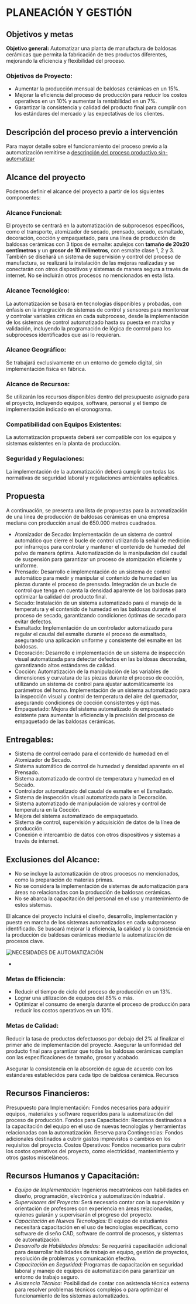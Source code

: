 # PLANEACIÓN Y GESTIÓN

## Objetivos y metas

**Objetivo general:** Automatizar una planta de manufactura de baldosas cerámicas que permita la fabricación de tres productos diferentes, mejorando la eficiencia y flexibilidad del proceso.

### Objetivos de Proyecto:

* Aumentar la producción mensual de baldosas cerámicas en un 15%.
* Mejorar la eficiencia del proceso de producción para reducir los costos operativos en un 10% y aumentar la rentabilidad en un 7%.
* Garantizar la consistencia y calidad del producto final para cumplir con los estándares del mercado y las expectativas de los clientes.

## Descripción del proceso previo a intervención
Para mayor detalle sobre el funcionamiento del proceso previo a la automatización remitirse a [descripción del proceso productivo sin-automatizar](../producto/1-analisis-disenio.md#descripción-del-proceso-productivo-previo-a-intervencion)


## Alcance del proyecto

Podemos definir el alcance del proyecto a partir de los siguientes componentes:

### Alcance Funcional:

El proyecto se centrará en la automatización de subprocesos específicos, como el transporte, atomizador de secado, prensado, secado, esmaltado, decoración, cocción y empaquetado, para una línea de producción de baldosas cerámicas con 3 tipos de esmalte: azulejos con **tamaño de 20x20 centímetros** y un **grosor de 10 milímetros**, con esmalte clase 1, 2 y 3. También se diseñará un sistema de supervisión y control del proceso de manufactura, se realizará la instalación de las mejoras realizadas y se conectarán con otros dispositivos y sistemas de manera segura a través de internet. No se incluirán otros procesos no mencionados en esta lista.


### Alcance Tecnológico: 

La automatización se basará en tecnologías disponibles y probadas, con énfasis en la integración de sistemas de control y sensores para monitorear y controlar variables críticas en cada subproceso, desde la implementación de los sistemas de control automatizado hasta su puesta en marcha y validación, incluyendo la programación de lógica de control para los subprocesos identificados que asi lo requieran.

### Alcance Geográfico: 

Se trabajará exclusivamente en un entorno de gemelo digital, sin implementación física en fábrica.

### Alcance de Recursos: 

Se utilizarán los recursos disponibles dentro del presupuesto asignado para el proyecto, incluyendo equipos, software, personal y el tiempo de implementación indicado en el cronograma.

### Compatibilidad con Equipos Existentes: 

La automatización propuesta deberá ser compatible con los equipos y sistemas existentes en la planta de producción.

### Seguridad y Regulaciones: 

La implementación de la automatización deberá cumplir con todas las normativas de seguridad laboral y regulaciones ambientales aplicables.

## Propuesta 

A continuación, se presenta una lista de propuestas para la automatización de una línea de producción de baldosas cerámicas en una empresa mediana con producción anual de 650.000 metros cuadrados.

* Atomizador de Secado:
Implementación de un sistema de control automático que cierre el bucle de control utilizando la señal de medición por infrarrojos para controlar y mantener el contenido de humedad del polvo de manera óptima.
Automatización de la manipulación del caudal de suspensión para garantizar un proceso de atomización eficiente y uniforme.
* Prensado:
Desarrollo e implementación de un sistema de control automático para medir y manipular el contenido de humedad en las piezas durante el proceso de prensado.
Integración de un bucle de control que tenga en cuenta la densidad aparente de las baldosas para optimizar la calidad del producto final.
* Secado:
Instalación de un sistema automatizado para el manejo de la temperatura y el contenido de humedad en las baldosas durante el proceso de secado, garantizando condiciones óptimas de secado para evitar defectos.
* Esmaltado:
Implementación de un controlador automatizado para regular el caudal del esmalte durante el proceso de esmaltado, asegurando una aplicación uniforme y consistente del esmalte en las baldosas.
* Decoración:
Desarrollo e implementación de un sistema de inspección visual automatizada para detectar defectos en las baldosas decoradas, garantizando altos estándares de calidad.
* Cocción:
Automatización de la manipulación de las variables de dimensiones y curvatura de las piezas durante el proceso de cocción, utilizando un sistema de control para ajustar automáticamente los parámetros del horno.
Implementación de un sistema automatizado para la inspección visual y control de temperatura del aire del quemador, asegurando condiciones de cocción consistentes y óptimas.
* Empaquetado:
Mejora del sistema automatizado de empaquetado existente para aumentar la eficiencia y la precisión del proceso de empaquetado de las baldosas cerámicas.

## Entregables:

* Sistema de control cerrado para el contenido de humedad en el Atomizador de Secado.
* Sistema automático de control de humedad y densidad aparente en el Prensado.
* Sistema automatizado de control de temperatura y humedad en el Secado.
* Controlador automatizado del caudal de esmalte en el Esmaltado.
* Sistema de inspección visual automatizada para la Decoración.
* Sistema automatizado de manipulación de valores y control de temperatura en la Cocción.
* Mejora del sistema automatizado de empaquetado.
* Sistema de control, supervisión y adquisición de datos de la línea de producción.
* Conexión e intercambio de datos con otros dispositivos y sistemas a través de internet.

## Exclusiones del Alcance:

* No se incluye la automatización de otros procesos no mencionados, como la preparación de materias primas.
* No se considera la implementación de sistemas de automatización para áreas no relacionadas con la producción de baldosas cerámicas.
* No se abarca la capacitación del personal en el uso y mantenimiento de estos sistemas.

El alcance del proyecto incluirá el diseño, desarrollo, implementación y puesta en marcha de los sistemas automatizados en cada subproceso identificado. Se buscará mejorar la eficiencia, la calidad y la consistencia en la producción de baldosas cerámicas mediante la automatización de procesos clave.

![NECESIDADES DE AUTOMATIZACIÓN](tabla-de-necesidades-de-producto.png)

-


### Metas de Eficiencia:

* Reducir el tiempo de ciclo del proceso de producción en un 13%.
* Lograr una utilización de equipos del 85% o más.
* Optimizar el consumo de energía durante el proceso de producción para reducir los costos operativos en un 10%.

### Metas de Calidad:

Reducir la tasa de productos defectuosos por debajo del 2% al finalizar el primer año de implementación del proyecto.
Asegurar la uniformidad del producto final para garantizar que todas las baldosas cerámicas cumplan con las especificaciones de tamaño, grosor y acabado.

Asegurar la consistencia en la absorción de agua de acuerdo con los estándares establecidos para cada tipo de baldosa cerámica.
Recursos

## Recursos Financieros:

Presupuesto para Implementación: Fondos necesarios para adquirir equipos, materiales y software requeridos para la automatización del proceso de producción.
Fondos para Capacitación: Recursos destinados a la capacitación del equipo en el uso de nuevas tecnologías y herramientas relacionadas con la automatización.
Reserva para Contingencias: Fondos adicionales destinados a cubrir gastos imprevistos o cambios en los requisitos del proyecto.
Costos Operativos: Fondos necesarios para cubrir los costos operativos del proyecto, como electricidad, mantenimiento y otros gastos misceláneos.

## Recursos Humanos y Capacitación:

* *Equipo de Implementación:* Ingenieros mecatrónicos con habilidades en diseño, programación, electrónica y automatización industrial.
* *Supervisores del Proyecto:* Será necesario contar con la supervisión y orientación de profesores con experiencia en áreas relacionadas, quienes guiarán y supervisarán el progreso del proyecto.
* *Capacitación en Nuevas Tecnologías:* El equipo de estudiantes necesitará capacitación en el uso de tecnologías específicas, como software de diseño CAD, software de control de procesos, y sistemas de automatización.
* *Desarrollo de Habilidades blandas:* Se requerirá capacitación adicional para desarrollar habilidades de trabajo en equipo, gestión de proyectos, resolución de problemas y comunicación efectiva.
* *Capacitación en Seguridad:* Programas de capacitación en seguridad laboral y manejo de equipos de automatización para garantizar un entorno de trabajo seguro.
* *Asistencia Técnica:* Posibilidad de contar con asistencia técnica externa para resolver problemas técnicos complejos o para optimizar el funcionamiento de los sistemas automatizados.
